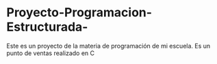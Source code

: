 # Proyecto-Programacion-Estructurada-
Este es un proyecto de la materia de programación  de mi escuela. Es un punto de ventas realizado en C
